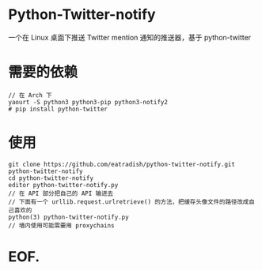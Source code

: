 # Python-Twitter-notify

一个在 Linux 桌面下推送 Twitter mention 通知的推送器，基于 python-twitter

# 需要的依赖

```
// 在 Arch 下
yaourt -S python3 python3-pip python3-notify2
# pip install python-twitter
```

# 使用

```
git clone https://github.com/eatradish/python-twitter-notify.git python-twitter-notify
cd python-twitter-notify
editor python-twitter-notify.py
// 在 API 部分把自己的 API 输进去
// 下面有一个 urllib.request.urlretrieve() 的方法，把缓存头像文件的路径改成自己喜欢的
python(3) python-twitter-notify.py
// 墙内使用可能需要用 proxychains
```

# EOF.
